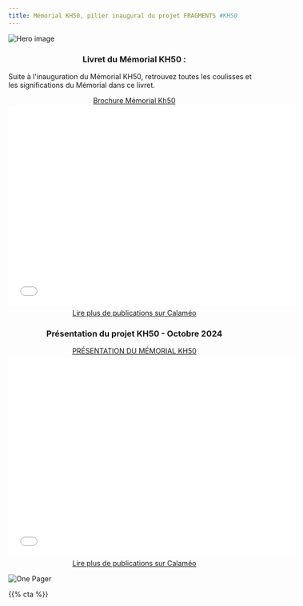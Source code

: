 ```yaml
---
title: Mémorial KH50, pilier inaugural du projet FRAGMENTS #KH50
---
```


![Hero image](/images/banniere.jpg)

<h3 style="text-align: center">Livret du Mémorial KH50 :</h3>

Suite à l'inauguration du Mémorial KH50, retrouvez toutes les coulisses et les significations du Mémorial dans ce livret.

<div style="text-align:center;"><div style="margin:8px 0px 4px;"><a href="https://www.calameo.com/books/007399873afa6cc0f4a90" target="_blank">Brochure Mémorial Kh50</a></div><iframe src="//v.calameo.com/?bkcode=007399873afa6cc0f4a90&mode=mini" width="576" height="400" frameborder="0" scrolling="no" allowtransparency allowfullscreen style="margin:0 auto;"></iframe><div style="margin:4px 0px 8px;"><a href="http://www.calameo.com/" target="_blank">Lire plus de publications sur Calaméo</a></div></div>

<h3 style="text-align: center">Présentation du projet KH50 - Octobre 2024</h3>

<!---
<div style="text-align:center;"><div style="margin:8px 0px 4px;"><a href="https://www.calameo.com/books/007399873951c717bb06c" target="_blank">PRÉSENTATION DU MÉMORIAL KH50</a></div><iframe src="//v.calameo.com/?bkcode=007399873951c717bb06c&mode=mini" width="480" height="300" frameborder="0" scrolling="no" allowtransparency allowfullscreen style="margin:0 auto;"></iframe><div style="margin:4px 0px 8px;"><a href="http://www.calameo.com/" target="_blank">Lire plus de publications sur Calaméo</a></div></div>
-->

<div style="text-align:center;"><div style="margin:8px 0px 4px;"><a href="https://www.calameo.com/books/007399873951c717bb06c" target="_blank">PRÉSENTATION DU MÉMORIAL KH50</a></div><iframe src="//v.calameo.com/?bkcode=007399873951c717bb06c&mode=mini" width="576" height="400" frameborder="0" scrolling="no" allowtransparency allowfullscreen style="margin:0 auto;"></iframe><div style="margin:4px 0px 8px;"><a href="http://www.calameo.com/" target="_blank">Lire plus de publications sur Calaméo</a></div></div>

![One Pager](/images/presentation/dossier-presentation-memorial-KH50-P40.png)

{{% cta %}}
